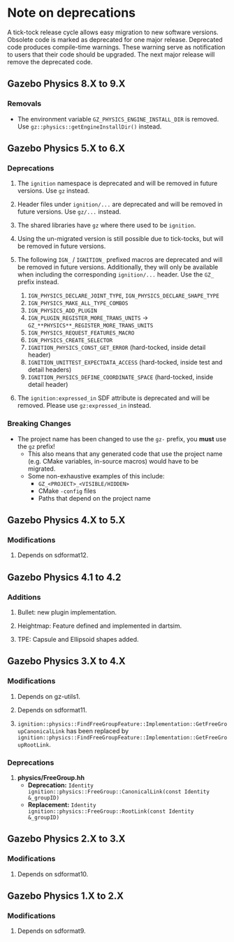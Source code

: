 # Note on deprecations
A tick-tock release cycle allows easy migration to new software versions.
Obsolete code is marked as deprecated for one major release.
Deprecated code produces compile-time warnings. These warning serve as
notification to users that their code should be upgraded. The next major
release will remove the deprecated code.

## Gazebo Physics 8.X to 9.X

### Removals

* The environment variable `GZ_PHYSICS_ENGINE_INSTALL_DIR` is removed. Use
`gz::physics::getEngineInstallDir()` instead.

## Gazebo Physics 5.X to 6.X

### Deprecations

1. The `ignition` namespace is deprecated and will be removed in future versions.  Use `gz` instead.

1. Header files under `ignition/...` are deprecated and will be removed in future versions.
   Use `gz/...` instead.

1. The shared libraries have `gz` where there used to be `ignition`.
  1. Using the un-migrated version is still possible due to tick-tocks, but will be removed in future versions.

1. The following `IGN_` / `IGNITION_` prefixed macros are deprecated and will be removed in future versions.
   Additionally, they will only be available when including the corresponding `ignition/...` header.
   Use the `GZ_` prefix instead.
   1. `IGN_PHYSICS_DECLARE_JOINT_TYPE`, `IGN_PHYSICS_DECLARE_SHAPE_TYPE`
   1. `IGN_PHYSICS_MAKE_ALL_TYPE_COMBOS`
   1. `IGN_PHYSICS_ADD_PLUGIN`
   1. `IGN_PLUGIN_REGISTER_MORE_TRANS_UNITS` -> `GZ_**PHYSICS**_REGISTER_MORE_TRANS_UNITS`
   1. `IGN_PHYSICS_REQUEST_FEATURES_MACRO`
   1. `IGN_PHYSICS_CREATE_SELECTOR`
   1. `IGNITION_PHYSICS_CONST_GET_ERROR` (hard-tocked, inside detail header)
   1. `IGNITION_UNITTEST_EXPECTDATA_ACCESS` (hard-tocked, inside test and detail headers)
   1. `IGNITION_PHYSICS_DEFINE_COORDINATE_SPACE` (hard-tocked, inside detail header)
1. The `ignition:expressed_in` SDF attribute is deprecated and will be removed.
   Please use `gz:expressed_in` instead.

### Breaking Changes

* The project name has been changed to use the `gz-` prefix, you **must** use the `gz` prefix!
  * This also means that any generated code that use the project name (e.g. CMake variables, in-source macros) would have to be migrated.
  * Some non-exhaustive examples of this include:
    * `GZ_<PROJECT>_<VISIBLE/HIDDEN>`
    * CMake `-config` files
    * Paths that depend on the project name

## Gazebo Physics 4.X to 5.X

### Modifications

1. Depends on sdformat12.

## Gazebo Physics 4.1 to 4.2

### Additions

1. Bullet: new plugin implementation.

1. Heightmap: Feature defined and implemented in dartsim.

1. TPE: Capsule and Ellipsoid shapes added.

## Gazebo Physics 3.X to 4.X

### Modifications

1. Depends on gz-utils1.

1. Depends on sdformat11.

1. `ignition::physics::FindFreeGroupFeature::Implementation::GetFreeGroupCanonicalLink`
   has been replaced by `ignition::physics::FindFreeGroupFeature::Implementation::GetFreeGroupRootLink`.

### Deprecations

1. **physics/FreeGroup.hh**
    + **Deprecation:** `Identity ignition::physics::FreeGroup::CanonicalLink(const Identity &_groupID)`
    + **Replacement:** `Identity ignition::physics::FreeGroup::RootLink(const Identity &_groupID)`

## Gazebo Physics 2.X to 3.X

### Modifications

1. Depends on sdformat10.

## Gazebo Physics 1.X to 2.X

### Modifications

1. Depends on sdformat9.
